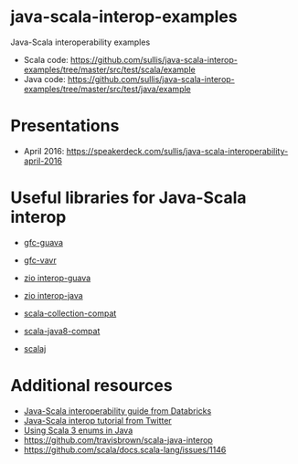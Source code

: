 # java-scala-interop-examples

Java-Scala interoperability examples

- Scala code: https://github.com/sullis/java-scala-interop-examples/tree/master/src/test/scala/example
- Java code: https://github.com/sullis/java-scala-interop-examples/tree/master/src/test/java/example


# Presentations

- April 2016:  https://speakerdeck.com/sullis/java-scala-interoperability-april-2016

# Useful libraries for Java-Scala interop

- [gfc-guava](https://github.com/gfc-collective/gfc-guava)

- [gfc-vavr](https://github.com/gfc-collective/gfc-vavr)

- [zio interop-guava](https://github.com/zio/interop-guava)

- [zio interop-java](https://github.com/zio/zio/blob/master/core/jvm/src/main/scala/zio/interop/javaz.scala)

- [scala-collection-compat](https://github.com/scala/scala-collection-compat)

- [scala-java8-compat](https://github.com/scala/scala-java8-compat)

- [scalaj](https://github.com/jozic/scalaj)

# Additional resources

- [Java-Scala interoperability guide from Databricks](https://github.com/databricks/scala-style-guide/blob/master/README.md#java)
- [Java-Scala interop tutorial from Twitter](https://twitter.github.io/scala_school/java.html)
- [Using Scala 3 enums in Java](https://dotty.epfl.ch/docs/reference/enums/enums.html)
- https://github.com/travisbrown/scala-java-interop
- https://github.com/scala/docs.scala-lang/issues/1146
